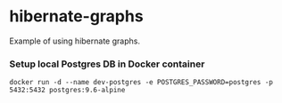 # hibernate-graphs
Example of using hibernate graphs.

### Setup local Postgres DB in Docker container
`docker run -d --name dev-postgres -e POSTGRES_PASSWORD=postgres -p 5432:5432 postgres:9.6-alpine`
